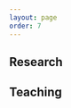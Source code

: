 ```yaml
---
layout: page
order: 7
---
```



[comment]: <> (Heading)
<h2>Research</h2>


[comment]: <> (Heading)
<h2>Teaching </h2>
